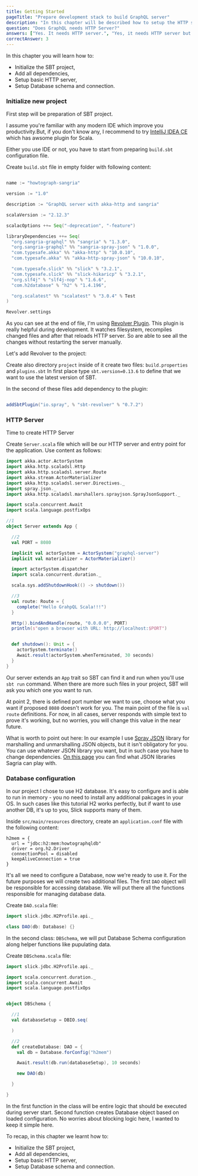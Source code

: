 ```yaml
---
title: Getting Started
pageTitle: "Prepare development stack to build GraphQL server"
description: "In this chapter will be described how to setup the HTTP server, install all dependencies and setup the database."
question: "Does GraphQL needs HTTP Server?"
answers: ["Yes. It needs HTTP server.", "Yes, it needs HTTP server but some of features can be used without that", "No, but it strictly recommended to use. Without HTTP layer, GraphQL is losing some of its features.","No, GraphQL is specification is far away from tranportation protocol. You can use HTTP, Websockets, sockets or even use it internally in you application." ]
correctAnswer: 3
---
```


In this chapter you will learn how to:
* Initialize the SBT project,
* Add all dependencies,
* Setup basic HTTP server,
* Setup Database schema and connection.

### Initialize new project

First step will be preparation of SBT project.

I assume you're familiar with any modern IDE which improve you productivity.But,  if you don't know any, I recommend to try [IntelliJ IDEA CE](https://www.jetbrains.com/idea/download) which has awsome plugin for Scala.

Either you use IDE or not, you have to start from preparing `build.sbt` configuration file.

<Instruction>

Create `build.sbt` file in empty folder with following content:

```scala

name := "howtograph-sangria"

version := "1.0"

description := "GraphQL server with akka-http and sangria"

scalaVersion := "2.12.3"

scalacOptions ++= Seq("-deprecation", "-feature")

libraryDependencies ++= Seq(
  "org.sangria-graphql" %% "sangria" % "1.3.0",
  "org.sangria-graphql" %% "sangria-spray-json" % "1.0.0",
  "com.typesafe.akka" %% "akka-http" % "10.0.10",
  "com.typesafe.akka" %% "akka-http-spray-json" % "10.0.10",

  "com.typesafe.slick" %% "slick" % "3.2.1",
  "com.typesafe.slick" %% "slick-hikaricp" % "3.2.1",
  "org.slf4j" % "slf4j-nop" % "1.6.6",
  "com.h2database" % "h2" % "1.4.196",

  "org.scalatest" %% "scalatest" % "3.0.4" % Test
)

Revolver.settings

```

</Instruction>

As you can see at the end of file, I'm using [Revolver Plugin](https://github.com/spray/sbt-revolver). This plugin is really helpful during development. It watches filesystem, recompiles changed files and after that reloads HTTP server. So are able to see all the changes without restarting the server manually.

Let's add Revolver to the project:


<Instruction>

Create also directory `project` inside of it create two files: `build.properties` and `plugins.sbt`
In first place type `sbt.version=0.13.6` to define that we want to use the latest version of SBT.

In the second of these files add dependency to the plugin:

```scala

addSbtPlugin("io.spray", % "sbt-revolver" % "0.7.2")

```

</Instruction>

### HTTP Server

Time to create HTTP Server

<Instruction>

Create `Server.scala` file which will be our HTTP server and entry point for the application.
Use content as follows:

```scala
import akka.actor.ActorSystem
import akka.http.scaladsl.Http
import akka.http.scaladsl.server.Route
import akka.stream.ActorMaterializer
import akka.http.scaladsl.server.Directives._
import spray.json._
import akka.http.scaladsl.marshallers.sprayjson.SprayJsonSupport._

import scala.concurrent.Await
import scala.language.postfixOps

//1
object Server extends App {

  //2
  val PORT = 8080

  implicit val actorSystem = ActorSystem("graphql-server")
  implicit val materializer = ActorMaterializer()

  import actorSystem.dispatcher
  import scala.concurrent.duration._

  scala.sys.addShutdownHook(() -> shutdown())

  //3
  val route: Route = {
    complete("Hello GrahpQL Scala!!!")
  }

  Http().bindAndHandle(route, "0.0.0.0", PORT)
  println(s"open a browser with URL: http://localhost:$PORT")


  def shutdown(): Unit = {
    actorSystem.terminate()
    Await.result(actorSystem.whenTerminated, 30 seconds)
  }
}
```

</Instruction>

Our server extends an `App` trait so SBT can find it and run when you'll use `sbt run` command. When there are more such files in your project, SBT will ask you which one you want to run.

At point 2, there is defined port number we want to use, choose what you want if proposed `8080` doesn't work for you. The main point of the file is `val route` definitions. For now, in all cases, server responds with simple text to prove it's working, but no worries, you will change this value in the near future.

What is worth to point out here: In our example I use [Spray JSON](https://github.com/spray/spray-json) library for marshalling and unmarshalling JSON objects, but it isn't obligatory for you. You can use whatever JSON library you want, but in such case you have to change dependencies. [On this page](http://sangria-graphql.org/download/) you can find what JSON libraries Sagria can play with.

### Database configuration

In our project I chose to use H2 database. It's easy to configure and is able to run in memory - you no need to install any additional pakcages in your OS. In such cases like this tutorial H2 works perfectly, but if want to use another DB, it's up to you, Slick supports many of them.

<Instruction>

Inside `src/main/resources` directory, create an `application.conf` file with the following content:

```
h2mem = {
  url = "jdbc:h2:mem:howtographqldb"
  driver = org.h2.Driver
  connectionPool = disabled
  keepAliveConnection = true
}
```

</Instruction>

It's all we need to configure a Database, now we're ready to use it. For the future purposes we will create two additional files.
The first `DAO` object will be responsible for accessing database. We will put there all the functions responsible for managing database data.

<Instruction>

Create `DAO.scala` file:

```scala
import slick.jdbc.H2Profile.api._

class DAO(db: Database) {}
```

</Instruction>

In the second class: `DBSchema`, we will put Database Schema configuration along helper functions like pupulating data.

<Instruction>

Create `DBSchema.scala` file:
```scala
import slick.jdbc.H2Profile.api._

import scala.concurrent.duration._
import scala.concurrent.Await
import scala.language.postfixOps


object DBSchema {

  //1
  val databaseSetup = DBIO.seq(

  )

  //2
  def createDatabase: DAO = {
    val db = Database.forConfig("h2mem")

    Await.result(db.run(databaseSetup), 10 seconds)

    new DAO(db)

  }

}
```

</Instruction>

In the first function in the class will be entire logic that should be executed during server start. Second function creates Database object based on loaded configuration. No worries about blocking logic here, I wanted to keep it simple here.

To recap, in this chapter we learnt how to:
* Initialize the SBT project,
* Add all dependencies,
* Setup basic HTTP server,
* Setup Database schema and connection.
